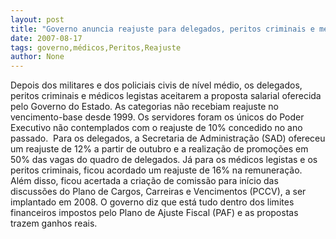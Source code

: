 ```yaml
---
layout: post
title: "Governo anuncia reajuste para delegados, peritos criminais e médicos legislas"
date: 2007-08-17
tags: governo,médicos,Peritos,Reajuste
author: None
---
```

Depois dos militares e dos policiais civis de n&iacute;vel m&eacute;dio, os delegados, peritos criminais e m&eacute;dicos legistas aceitarem a proposta salarial oferecida pelo Governo do Estado. 
As categorias n&atilde;o recebiam reajuste no vencimento-base desde 1999. Os servidores foram os &uacute;nicos do Poder Executivo n&atilde;o contemplados com o reajuste de 10% concedido no ano passado.&nbsp; 
Para os delegados, a Secretaria de Administra&ccedil;&atilde;o (SAD) ofereceu um reajuste de 12% a partir de outubro e a realiza&ccedil;&atilde;o de promo&ccedil;&otilde;es em 50% das vagas do quadro de delegados. J&aacute; para os m&eacute;dicos legistas e os peritos criminais, ficou acordado um reajuste de 16% na remunera&ccedil;&atilde;o.
Al&eacute;m disso, ficou acertada a cria&ccedil;&atilde;o de comiss&atilde;o para in&iacute;cio das discuss&otilde;es do Plano de Cargos, Carreiras e Vencimentos (PCCV), a ser implantado em 2008.
O governo diz que est&aacute; tudo dentro dos limites financeiros impostos pelo Plano de Ajuste Fiscal (PAF) e as propostas trazem ganhos reais. 